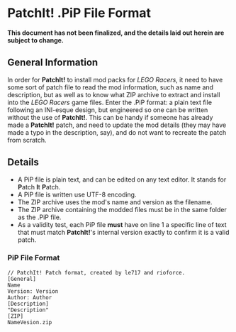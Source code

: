 PatchIt! .PiP File Format
=========================

**This document has not been finalized, and the details laid out herein are subject to change.**

General Information
-------------------

In order for **PatchIt!** to install mod packs for *LEGO Racers*, it need to have some sort of patch file to read the mod information, such as name and 
description, but as well as to know what ZIP archive to extract and install into the *LEGO Racers* game files. Enter the .PiP format: a plain text file following an INI-esque design, but engineered so one can be written without the use of **PatchIt!**. This can be handy if someone has already made a **PatchIt!** patch, and need to update the mod details (they may have made a typo in the description, say), and do not want to recreate the patch from scratch.

Details
-------

* A PiP file is plain text, and can be edited on any text editor. It stands for **P**atch **I**t **P**atch.
* A PiP file is written use UTF-8 encoding.
* The ZIP archive uses the mod's name and version as the filename.
* The ZIP archive containing the modded files must be in the same folder as the .PiP file.
* As a validity test, each PiP file **must** have on line 1 a specific line of text that must match **PatchIt!**'s internal version exactly to confirm it is a valid patch.

### PiP File Format

```
// PatchIt! Patch format, created by le717 and rioforce.
[General]
Name
Version: Version
Author: Author
[Description]
"Description"
[ZIP]
NameVesion.zip
```